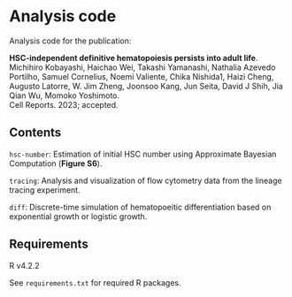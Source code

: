 # Analysis code

Analysis code for the publication:

**HSC-independent definitive hematopoiesis persists into adult life**.  
Michihiro Kobayashi, Haichao Wei, Takashi Yamanashi, Nathalia Azevedo Portilho,
Samuel Cornelius, Noemi Valiente, Chika Nishida1, Haizi Cheng, Augusto Latorre, 
W. Jim Zheng, Joonsoo Kang, Jun Seita, David J Shih, Jia Qian Wu,
Momoko Yoshimoto.  
Cell Reports. 2023; accepted.

## Contents

`hsc-number`: Estimation of initial HSC number using Approximate Bayesian
Computation (**Figure S6**).

`tracing`: Analysis and visualization of flow cytometry data from the lineage 
tracing experiment.

`diff`: Discrete-time simulation of hematopoeitic differentiation based on
exponential growth or logistic growth.

## Requirements

R v4.2.2

See `requirements.txt` for required R packages.

